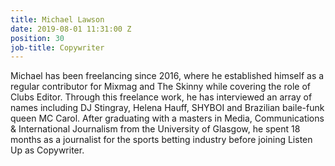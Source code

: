 ```yaml
---
title: Michael Lawson
date: 2019-08-01 11:31:00 Z
position: 30
job-title: Copywriter
---
```


Michael has been freelancing since 2016, where he established himself as a regular contributor for Mixmag and The Skinny while covering the role of Clubs Editor. Through this freelance work, he has interviewed an array of names including DJ Stingray, Helena Hauff, SHYBOI and Brazilian baile-funk queen MC Carol. After graduating with a masters in Media, Communications & International Journalism from the University of Glasgow, he spent 18 months as a journalist for the sports betting industry before joining Listen Up as Copywriter.